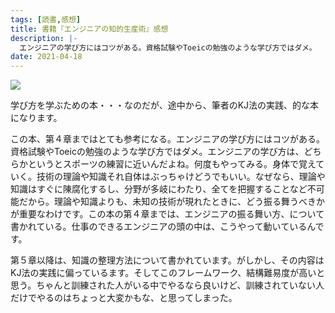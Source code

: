 ```yaml
---
tags: [読書,感想]
title: 書籍『エンジニアの知的生産術』感想
description: |-
  エンジニアの学び方にはコツがある。資格試験やToeicの勉強のような学び方ではダメ。
date: 2021-04-18
---
```


<a href="https://www.amazon.co.jp/-/en/%E8%A5%BF%E5%B0%BE-%E6%B3%B0%E5%92%8C-ebook/dp/B07JFRF6MW?&linkCode=li2&tag=taito062507-22&linkId=7105cdf614b01688639c29a254338692&language=en_US&ref_=as_li_ss_il" target="_blank"><img border="0" src="//ws-fe.amazon-adsystem.com/widgets/q?_encoding=UTF8&ASIN=B07JFRF6MW&Format=_SL160_&ID=AsinImage&MarketPlace=JP&ServiceVersion=20070822&WS=1&tag=taito062507-22&language=en_US" ></a><img src="https://ir-jp.amazon-adsystem.com/e/ir?t=taito062507-22&language=en_US&l=li2&o=9&a=B07JFRF6MW" width="1" height="1" border="0" alt="" style="border:none !important; margin:0px !important;" />

学び方を学ぶための本・・・なのだが、途中から、筆者のKJ法の実践、的な本になります。

この本、第４章まではとても参考になる。エンジニアの学び方にはコツがある。資格試験やToeicの勉強のような学び方ではダメ。エンジニアの学び方は、どちらかというとスポーツの練習に近いんだよね。何度もやってみる。身体で覚えていく。技術の理論や知識それ自体はぶっちゃけどうでもいい。なぜなら、理論や知識はすぐに陳腐化するし、分野が多岐にわたり、全てを把握することなど不可能だから。理論や知識よりも、未知の技術が現れたときに、どう振る舞うべきかが重要なわけです。この本の第４章までは、エンジニアの振る舞い方、について書かれている。仕事のできるエンジニアの頭の中は、こうやって動いているんです。

第５章以降は、知識の整理方法について書かれています。がしかし、その内容はKJ法の実践に偏っているます。そしてこのフレームワーク、結構難易度が高いと思う。ちゃんと訓練された人がいる中でやるなら良いけど、訓練されていない人だけでやるのはちょっと大変かもな、と思ってしまった。
